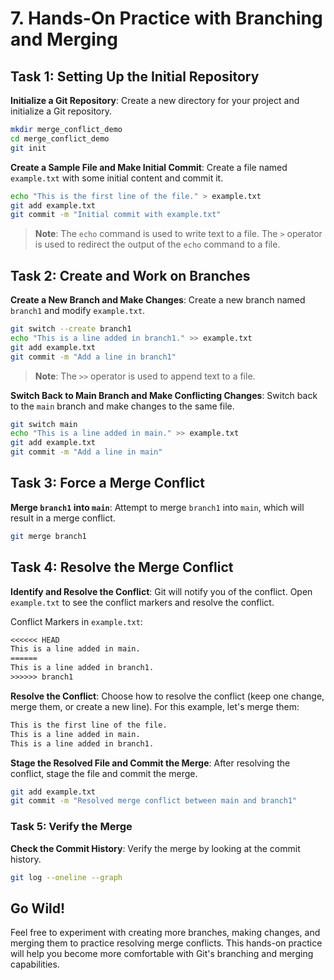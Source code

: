 # 7. Hands-On Practice with Branching and Merging

## Task 1: Setting Up the Initial Repository

**Initialize a Git Repository**: Create a new directory for your project and initialize a Git repository.

```bash
mkdir merge_conflict_demo
cd merge_conflict_demo
git init
```

**Create a Sample File and Make Initial Commit**: Create a file named `example.txt` with some initial content and commit it.
   
```bash
echo "This is the first line of the file." > example.txt
git add example.txt
git commit -m "Initial commit with example.txt"
```

> **Note**: The `echo` command is used to write text to a file. The `>` operator is used to redirect the output of the `echo` command to a file.

## Task 2: Create and Work on Branches

**Create a New Branch and Make Changes**: Create a new branch named `branch1` and modify `example.txt`.

```bash
git switch --create branch1
echo "This is a line added in branch1." >> example.txt
git add example.txt
git commit -m "Add a line in branch1"
```

> **Note**: The `>>` operator is used to append text to a file.

**Switch Back to Main Branch and Make Conflicting Changes**: Switch back to the `main` branch and make changes to the same file.

```bash
git switch main
echo "This is a line added in main." >> example.txt
git add example.txt
git commit -m "Add a line in main"
```

## Task 3: Force a Merge Conflict

**Merge `branch1` into `main`**: Attempt to merge `branch1` into `main`, which will result in a merge conflict.

```bash
git merge branch1
```

## Task 4: Resolve the Merge Conflict

**Identify and Resolve the Conflict**: Git will notify you of the conflict. Open `example.txt` to see the conflict markers and resolve the conflict.

Conflict Markers in `example.txt`:
  
```txt
<<<<<< HEAD
This is a line added in main.
======
This is a line added in branch1.
>>>>>> branch1
```

**Resolve the Conflict**: Choose how to resolve the conflict (keep one change, merge them, or create a new line). For this example, let's merge them:

```txt
This is the first line of the file.
This is a line added in main.
This is a line added in branch1.
```

**Stage the Resolved File and Commit the Merge**: After resolving the conflict, stage the file and commit the merge.

```bash
git add example.txt
git commit -m "Resolved merge conflict between main and branch1"
```

### Task 5: Verify the Merge

**Check the Commit History**: Verify the merge by looking at the commit history.

```bash
git log --oneline --graph
```

## Go Wild!

Feel free to experiment with creating more branches, making changes, and merging them to practice resolving merge conflicts. This hands-on practice will help you become more comfortable with Git's branching and merging capabilities.